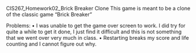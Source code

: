 CIS267_Homework02_Brick Breaker Clone
This game is meant to be a clone of the classic game “Brick Breaker”

Problems:
•	I was unable to get the game over screen to work. I did try for quite a while to get it done, I just find it difficult and this is not something that we went over very much in class. 
•	Restarting breaks my score and life counting and I cannot figure out why.
